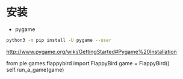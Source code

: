 
# 安装
- pygame
```bash
python3 -m pip install -U pygame --user
```
http://www.pygame.org/wiki/GettingStarted#Pygame%20Installation

from ple.games.flappybird import FlappyBird
game = FlappyBird()
self.run_a_game(game)
